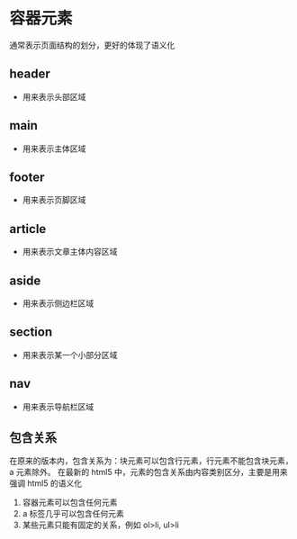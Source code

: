 # 容器元素

通常表示页面结构的划分，更好的体现了语义化

## header

- 用来表示头部区域

## main

- 用来表示主体区域

## footer

- 用来表示页脚区域

## article

- 用来表示文章主体内容区域

## aside

- 用来表示侧边栏区域

## section

- 用来表示某一个小部分区域

## nav

- 用来表示导航栏区域

## 包含关系

在原来的版本内，包含关系为：块元素可以包含行元素，行元素不能包含块元素，a 元素除外。
在最新的 html5 中，元素的包含关系由内容类别区分，主要是用来强调 html5 的语义化

1. 容器元素可以包含任何元素
2. a 标签几乎可以包含任何元素
3. 某些元素只能有固定的关系，例如 ol>li, ul>li
